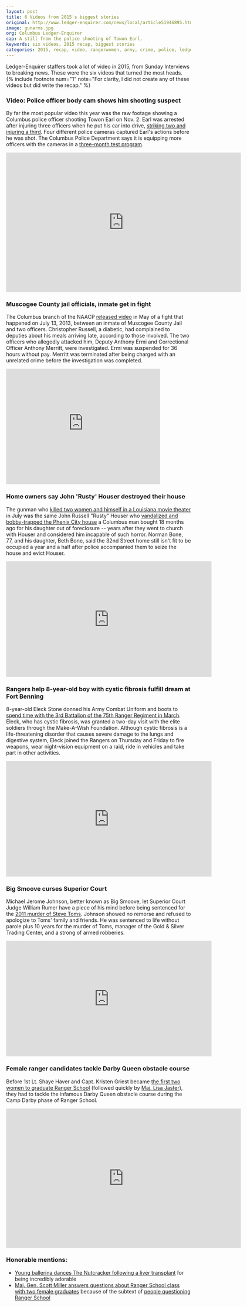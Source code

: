 ```yaml
---
layout: post
title: 6 Videos from 2015's biggest stories
original: http://www.ledger-enquirer.com/news/local/article51946895.html#storylink=mainstage
image: gunarms.jpg
org: Columbus Ledger-Enquirer
cap: A still from the police shooting of Towon Earl. 
keywords: six videos, 2015 recap, biggest stories
categories: 2015, recap, video, rangerwomen, army, crime, police, ledger
---
```


Ledger-Enquirer staffers took a lot of video in 2015, from Sunday Interviews to breaking news. These were the six videos that turned the most heads. {% include footnote num="1" note="For clarity, I did not create any of these videos but did write the recap." %}

<!--break-->

### Video: Police officer body cam shows him shooting suspect

By far the most popular video this year was the raw footage showing a Columbus police officer shooting Towon Earl on Nov. 2. Earl was arrested after injuring three officers when he put his car into drive, [striking two and injuring a third](http://www.ledger-enquirer.com/news/local/article43373514.html). Four different police cameras captured Earl's actions before he was shot. The Columbus Police Department says it is equipping more officers with the cameras in a [three-month test program](http://www.ledger-enquirer.com/news/local/article44944272.html).

<iframe src="http://www.ledger-enquirer.com/news/local/crime/article44936805.html/video-embed" width="640" height="380" frameborder="0" scrolling="no" allowfullscreen="true"></iframe>

### Muscogee County jail officials, inmate get in fight

The Columbus branch of the NAACP [released video](http://www.ledger-enquirer.com/news/local/article29450245.html) in May of a fight that happened on July 13, 2013, between an inmate of Muscogee County Jail and two officers. Christopher Russell, a diabetic, had complained to deputies about his meals arriving late, according to those involved. The two officers who allegedly attacked him, Deputy Anthony Ermi and Correctional Officer Anthony Merritt, were investigated. Ermi was suspended for 36 hours without pay. Merritt was terminated after being charged with an unrelated crime before the investigation was completed.

<iframe width="420" height="315" src="https://www.youtube.com/embed/dJ_QQVFScYs" frameborder="0" allowfullscreen></iframe>
<br>

### Home owners say John 'Rusty' Houser destroyed their house

The gunman who [killed two women and himself in a Louisiana movie theater](http://www.ledger-enquirer.com/news/local/article29489611.html) in July was the same John Russell "Rusty" Houser who [vandalized and bobby-trapped the Phenix City house](http://www.ledger-enquirer.com/news/local/crime/article29490280.html) a Columbus man bought 18 months ago for his daughter out of foreclosure -- years after they went to church with Houser and considered him incapable of such horror. Norman Bone, 77, and his daughter, Beth Bone, said the 32nd Street home still isn't fit to be occupied a year and a half after police accompanied them to seize the house and evict Houser.

<iframe width="560" height="315" src="https://www.youtube.com/embed/BJfVrJaUsfY" frameborder="0" allowfullscreen></iframe>
<br>

### Rangers help 8-year-old boy with cystic fibrosis fulfill dream at Fort Benning

8-year-old Eleck Stone donned his Army Combat Uniform and boots to [spend time with the 3rd Battalion of the 75th Ranger Regiment in March](http://www.ledger-enquirer.com/news/local/military/article29435566.html). Eleck, who has cystic fibrosis, was granted a two-day visit with the elite soldiers through the Make-A-Wish Foundation. Although cystic fibrosis is a life-threatening disorder that causes severe damage to the lungs and digestive system, Eleck joined the Rangers on Thursday and Friday to fire weapons, wear night-vision equipment on a raid, ride in vehicles and take part in other activities.

<iframe width="560" height="315" src="https://www.youtube.com/embed/VvO5ifDC3fQ" frameborder="0" allowfullscreen></iframe>
<br>

### Big Smoove curses Superior Court

Michael Jerome Johnson, better known as Big Smoove, let Superior Court Judge William Rumer have a piece of his mind before being sentenced for the [2011 murder of Steve Toms](http://www.ledger-enquirer.com/news/local/article29462842.html). Johnson showed no remorse and refused to apologize to Toms' family and friends. He was sentenced to life without parole plus 10 years for the murder of Toms, manager of the Gold & Silver Trading Center, and a strong of armed robberies.

<iframe width="560" height="315" src="https://www.youtube.com/embed/IoDYoIm80wM" frameborder="0" allowfullscreen></iframe>
<br>

### Female ranger candidates tackle Darby Queen obstacle course

Before 1st Lt. Shaye Haver and Capt. Kristen Griest became [the first two women to graduate Ranger School](http://www.ledger-enquirer.com/news/local/military/article31477890.html) (followed quickly by [Maj. Lisa Jaster](http://www.ledger-enquirer.com/news/local/military/article39408834.html)), they had to tackle the infamous Darby Queen obstacle course during the Camp Darby phase of Ranger School.

<iframe src="http://www.ledger-enquirer.com/news/local/military/article31373627.html/video-embed" width="640" height="380" frameborder="0" scrolling="no" allowfullscreen="true"></iframe>

### Honorable mentions:

* [Young ballerina dances The Nutcracker following a liver transplant](http://www.ledger-enquirer.com/news/article48602655.html) for being incredibly adorable
* [Maj. Gen. Scott Miller answers questions about Ranger School class with two female graduates](https://www.youtube.com/watch?v=Nl4xOArXwLs) because of the subtext of [people questioning Ranger School](http://www.ledger-enquirer.com/news/local/military/article44300643.html)